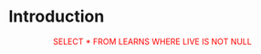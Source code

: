 # Introduction

<center><div style="color: red;">SELECT * FROM LEARNS WHERE LIVE IS NOT NULL</div></center>